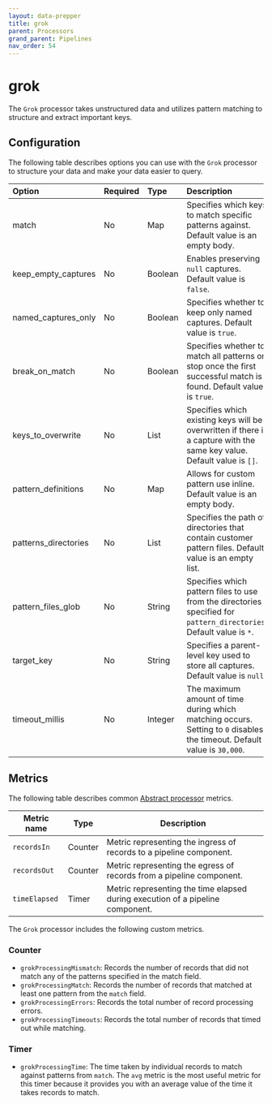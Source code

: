 ```yaml
---
layout: data-prepper
title: grok
parent: Processors
grand_parent: Pipelines
nav_order: 54
---
```


# grok


The `Grok` processor takes unstructured data and utilizes pattern matching to structure and extract important keys. 

## Configuration

The following table describes options you can use with the `Grok` processor to structure your data and make your data easier to query.

Option | Required | Type | Description
:--- | :--- | :--- | :---
match | No | Map | Specifies which keys to match specific patterns against. Default value is an empty body.
keep_empty_captures | No | Boolean | Enables preserving `null` captures. Default value is `false`.
named_captures_only | No | Boolean | Specifies whether to keep only named captures. Default value is `true`.
break_on_match | No | Boolean | Specifies whether to match all patterns or stop once the first successful match is found. Default value is `true`.
keys_to_overwrite | No | List | Specifies which existing keys will be overwritten if there is a capture with the same key value. Default value is `[]`.
pattern_definitions | No | Map | Allows for custom pattern use inline. Default value is an empty body.
patterns_directories | No | List | Specifies the path of directories that contain customer pattern files. Default value is an empty list.
pattern_files_glob | No | String | Specifies which pattern files to use from the directories specified for `pattern_directories`. Default value is `*`.
target_key | No | String | Specifies a parent-level key used to store all captures. Default value is `null`.
timeout_millis | No | Integer | The maximum amount of time during which matching occurs. Setting to `0` disables the timeout. Default value is `30,000`.

<!---## Configuration

Content will be added to this section.--->

## Metrics

The following table describes common [Abstract processor](https://github.com/opensearch-project/data-prepper/blob/main/data-prepper-api/src/main/java/org/opensearch/dataprepper/model/processor/AbstractProcessor.java) metrics.

| Metric name | Type | Description |
| ------------- | ---- | -----------|
| `recordsIn` | Counter | Metric representing the ingress of records to a pipeline component. |
| `recordsOut` | Counter | Metric representing the egress of records from a pipeline component. |
| `timeElapsed` | Timer | Metric representing the time elapsed during execution of a pipeline component. |

The `Grok` processor includes the following custom metrics.

### Counter

* `grokProcessingMismatch`: Records the number of records that did not match any of the patterns specified in the match field.
* `grokProcessingMatch`: Records the number of records that matched at least one pattern from the `match` field.
* `grokProcessingErrors`: Records the total number of record processing errors.
* `grokProcessingTimeouts`: Records the total number of records that timed out while matching.

### Timer

* `grokProcessingTime`: The time taken by individual records to match against patterns from `match`. The `avg` metric is the most useful metric for this timer because it provides you with an average value of the time it takes records to match. 